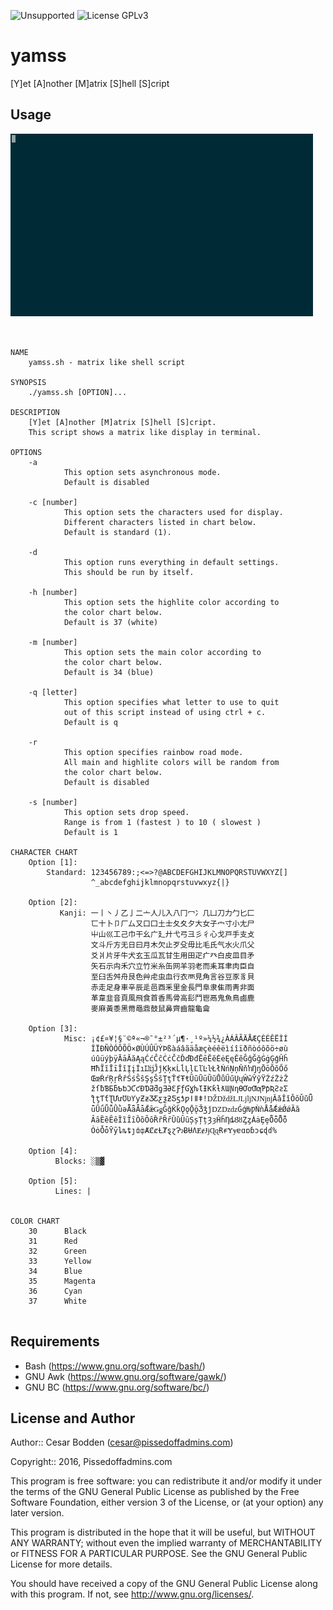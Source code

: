 ![Unsupported](https://img.shields.io/badge/development_status-in_progress-green.svg) ![License GPLv3](https://img.shields.io/badge/license-GPLv3-green.svg)

yamss
====

[Y]et [A]nother [M]atrix [S]hell [S]cript

Usage
----

![yamss-gif](yamss.gif)

<pre><code>

NAME
    yamss.sh - matrix like shell script

SYNOPSIS
    ./yamss.sh [OPTION]...

DESCRIPTION
    [Y]et [A]nother [M]atrix [S]hell [S]cript.
    This script shows a matrix like display in terminal.

OPTIONS
    -a
            This option sets asynchronous mode.
            Default is disabled

    -c [number]
            This option sets the characters used for display.
            Different characters listed in chart below.
            Default is standard (1).

    -d
            This option runs everything in default settings.
            This should be run by itself.

    -h [number]
            This option sets the highlite color according to
            the color chart below.
            Default is 37 (white)

    -m [number]
            This option sets the main color according to
            the color chart below.
            Default is 34 (blue)

    -q [letter]
            This option specifies what letter to use to quit
            out of this script instead of using ctrl + c.
            Default is q

    -r
            This option specifies rainbow road mode.
            All main and highlite colors will be random from
            the color chart below.
            Default is disabled

    -s [number]
            This option sets drop speed.
            Range is from 1 (fastest ) to 10 ( slowest )
            Default is 1

CHARACTER CHART
    Option [1]:
        Standard: 123456789:;<=>?@ABCDEFGHIJKLMNOPQRSTUVWXYZ[]
                  ^_abcdefghijklmnopqrstuvwxyz{|}

    Option [2]:
           Kanji: ⼀⼁⼂⼃⼄⼅⼆⼇⼈⼉⼊⼋⼌⼍⼎⼏⼐⼑⼒⼓⼔⼕
                  ⼖⼗⼘⼙⼚⼛⼜⼝⼞⼟⼠⼡⼢⼣⼤⼥⼦⼧⼨⼩⼪⼫
                  ⼬⼭⼮⼯⼰⼱⼲⼳⼴⼵⼶⼷⼸⼹⼺⼻⼼⼽⼾⼿⽀⽁
                  ⽂⽃⽄⽅⽆⽇⽈⽉⽊⽋⽌⽍⽎⽏⽐⽑⽒⽓⽔⽕⽖⽗
                  ⽘⽙⽚⽛⽜⽝⽞⽟⽠⽡⽢⽣⽤⽥⽦⽧⽨⽩⽪⽫⽬⽭
                  ⽮⽯⽰⽱⽲⽳⽴⽵⽶⽷⽸⽹⽺⽻⽼⽽⽾⽿⾀⾁⾂⾃
                  ⾄⾅⾆⾇⾈⾉⾊⾋⾌⾍⾎⾏⾐⾑⾒⾓⾔⾕⾖⾗⾘⾙
                  ⾚⾛⾜⾝⾞⾟⾠⾡⾢⾣⾤⾥⾦⾧⾨⾩⾪⾫⾬⾭⾮⾯
                  ⾰⾱⾲⾳⾴⾵⾶⾷⾸⾹⾺⾻⾼⾽⾾⾿⿀⿁⿂⿃⿄⿅
                  ⿆⿇⿈⿉⿊⿋⿌⿍⿎⿏⿐⿑⿒⿓⿔⿕

    Option [3]:
            Misc: ¡¢£¤¥¦§¨©ª«¬®¯°±²³´µ¶·¸¹º»¼½¾¿ÀÁÂÃÄÅÆÇÈÉÊËÌÍ
                  ÎÏÐÑÒÓÔÕÖ×ØÙÚÛÜÝÞßàáâãäåæçèéêëìíîïðñòóôõö÷øù
                  úûüýþÿĀāĂăĄąĆćĈĉĊċČčĎďĐđĒēĔĕĖėĘęĚěĜĝĞğĠġĢģĤĥ
                  ĦħĨĩĪīĬĭĮįİıĲĳĴĵĶķĸĹĺĻļĽľĿŀŁłŃńŅņŇňŉŊŋŌōŎŏŐő
                  ŒœŔŕŖŗŘřŚśŜŝŞşŠšŢţŤťŦŧŨũŪūŬŭŮůŰűŲųŴŵŶŷŸŹźŻżŽ
                  žſƀƁƂƃƄƅƆƇƈƉƊƋƌƍƎƏƐƑƒƓƔƕƖƗƘƙƚƛƜƝƞƟƠơƢƣƤƥƦƧƨƩ
                  ƪƫƬƭƮƯưƱƲƳƴƵƶƷƸƹƺƻƼƽƾƿǀǁǂǃǄǅǆǇǈǉǊǋǌǍǎǏǐǑǒǓǔǕ
                  ǖǗǘǙǚǛǜǝǞǟǠǡǢǣǤǥǦǧǨǩǪǫǬǭǮǯǰǱǲǳǴǵǶǷǸǹǺǻǼǽǾǿȀȁ
                  ȂȃȄȅȆȇȈȉȊȋȌȍȎȏȐȑȒȓȔȕȖȗȘșȚțȜȝȞȟȠȡȢȣȤȥȦȧȨȩȪȫȬȭ
                  ȮȯȰȱȲȳȴȵȶȷȸȹȺȻȼȽȾȿɀɁɂɃɄɅɆɇɈɉɊɋɌɍɎɏɐɑɒɓɔɕɖɗ%

    Option [4]:
          Blocks: ░▒▓

    Option [5]:
          Lines: |


COLOR CHART
    30      Black
    31      Red
    32      Green
    33      Yellow
    34      Blue
    35      Magenta
    36      Cyan
    37      White

</code></pre>

Requirements
----

- Bash (https://www.gnu.org/software/bash/)
- GNU Awk (https://www.gnu.org/software/gawk/)
- GNU BC (https://www.gnu.org/software/bc/)


License and Author
----

Author:: Cesar Bodden (cesar@pissedoffadmins.com)

Copyright:: 2016, Pissedoffadmins.com

This program is free software: you can redistribute it and/or modify
it under the terms of the GNU General Public License as published by
the Free Software Foundation, either version 3 of the License, or
(at your option) any later version.

This program is distributed in the hope that it will be useful,
but WITHOUT ANY WARRANTY; without even the implied warranty of
MERCHANTABILITY or FITNESS FOR A PARTICULAR PURPOSE.  See the
GNU General Public License for more details.

You should have received a copy of the GNU General Public License
along with this program.  If not, see <http://www.gnu.org/licenses/>.
